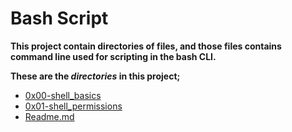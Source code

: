 # Bash Script

**This project contain directories of files, and those files contains command line used for scripting in the bash CLI.**

**These are the _directories_ in this project;**
- [0x00-shell_basics](https://github.com/dukeyico/alx-system_engineering-devops/tree/master/0x00-shell_basics)
- [0x01-shell_permissions](https://github.com/dukeyico/alx-system_engineering-devops/tree/master/0x01-shell_permissions)
- [Readme.md](https://github.com/dukeyico/alx-system_engineering-devops/blob/master/README.md)
